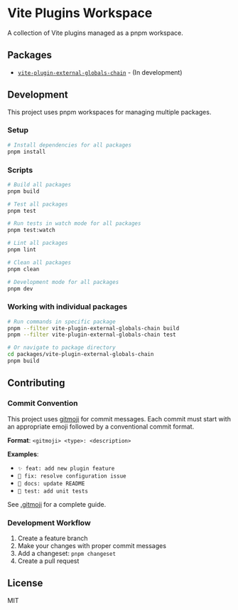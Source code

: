 # Vite Plugins Workspace

A collection of Vite plugins managed as a pnpm workspace.

## Packages

- [`vite-plugin-external-globals-chain`](./packages/vite-plugin-external-globals-chain) - (In development)

## Development

This project uses pnpm workspaces for managing multiple packages.

### Setup

```bash
# Install dependencies for all packages
pnpm install
```

### Scripts

```bash
# Build all packages
pnpm build

# Test all packages
pnpm test

# Run tests in watch mode for all packages
pnpm test:watch

# Lint all packages
pnpm lint

# Clean all packages
pnpm clean

# Development mode for all packages
pnpm dev
```

### Working with individual packages

```bash
# Run commands in specific package
pnpm --filter vite-plugin-external-globals-chain build
pnpm --filter vite-plugin-external-globals-chain test

# Or navigate to package directory
cd packages/vite-plugin-external-globals-chain
pnpm build
```

## Contributing

### Commit Convention

This project uses [gitmoji](https://gitmoji.dev/) for commit messages. Each commit must start with an appropriate emoji followed by a conventional commit format.

**Format**: `<gitmoji> <type>: <description>`

**Examples**:
- `✨ feat: add new plugin feature`
- `🐛 fix: resolve configuration issue`
- `📝 docs: update README`
- `🧪 test: add unit tests`

See [.gitmoji](./.gitmoji) for a complete guide.

### Development Workflow

1. Create a feature branch
2. Make your changes with proper commit messages
3. Add a changeset: `pnpm changeset`
4. Create a pull request

## License

MIT